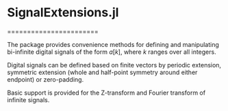 # SignalExtensions.jl
=======================

The package provides convenience methods for defining and manipulating bi-infinite digital signals of the form $a[k]$, where $k$ ranges over all integers.

Digital signals can be defined based on finite vectors by periodic extension, symmetric extension (whole and half-point symmetry around either endpoint) or zero-padding.

Basic support is provided for the Z-transform and Fourier transform of infinite signals.
